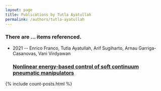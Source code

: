 ```yaml
---
layout: page
title: Publications by Tutla Ayatullah
permalink: /authors/tutla-ayatullah
---
```


<h3 id="number-posts">There are ... items referenced.</h3>
<ul class="post-list">
<li><span class='post-meta'>2021 -- Enrico Franco, Tutla Ayatullah, Arif Sugiharto, Arnau Garriga-Casanovas, Vani Virdyawan</span><h3><a class='post-link' href="{{ site.baseurl }}/nonlinear-energy-based-control-of-soft-continuum-pneumatic-manipulators">Nonlinear energy-based control of soft continuum pneumatic manipulators</a></h3></li>

</ul>
{% include count-posts.html %}
